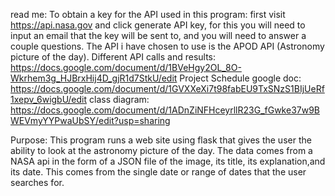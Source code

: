 read me:
To obtain a key for the API used in this program:
first visit https://api.nasa.gov and click generate API key,
for this you will need to input an email that the key will be
sent to, and you will need to answer a couple questions. The
API i have chosen to use is the APOD API (Astronomy picture 
of the day). Different API calls and results: 
https://docs.google.com/document/d/1BVeHgy2OL_8O-Wkrhem3g_HJBrxHij4D_gjR1d7StkU/edit
Project Schedule google doc: 
https://docs.google.com/document/d/1GVXXeXi7t98fabEU9TxSNzS1BIjUeRf1xepv_6wigbU/edit
class diagram: 
https://docs.google.com/document/d/1ADnZiNFHceyrllR23G_fGwke37w9BWEVmyYYPwaUbSY/edit?usp=sharing

Purpose: This program runs a web site using flask that gives the user the ability to look at the astronomy picture of 
the day. The data comes from a NASA api in the form of a JSON file of the image, its title, its explanation,and its 
date. This comes from the single date or range of dates that the user searches for.